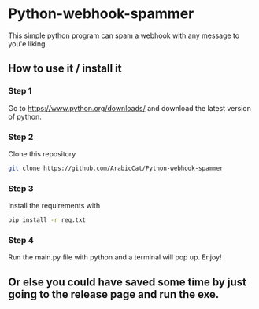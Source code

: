 # Python-webhook-spammer
This simple python program can spam a webhook with any message to you'e liking.
## How to use it / install it

### Step 1
Go to https://www.python.org/downloads/ and download the latest version of  python.

### Step 2 
Clone this repository
```sh
git clone https://github.com/ArabicCat/Python-webhook-spammer
```
### Step 3
Install the requirements with
```sh
pip install -r req.txt
```
### Step 4 
Run the main.py file with python and a terminal will pop up. Enjoy!


## Or else you could have saved some time by just going to the release page and run the exe.
